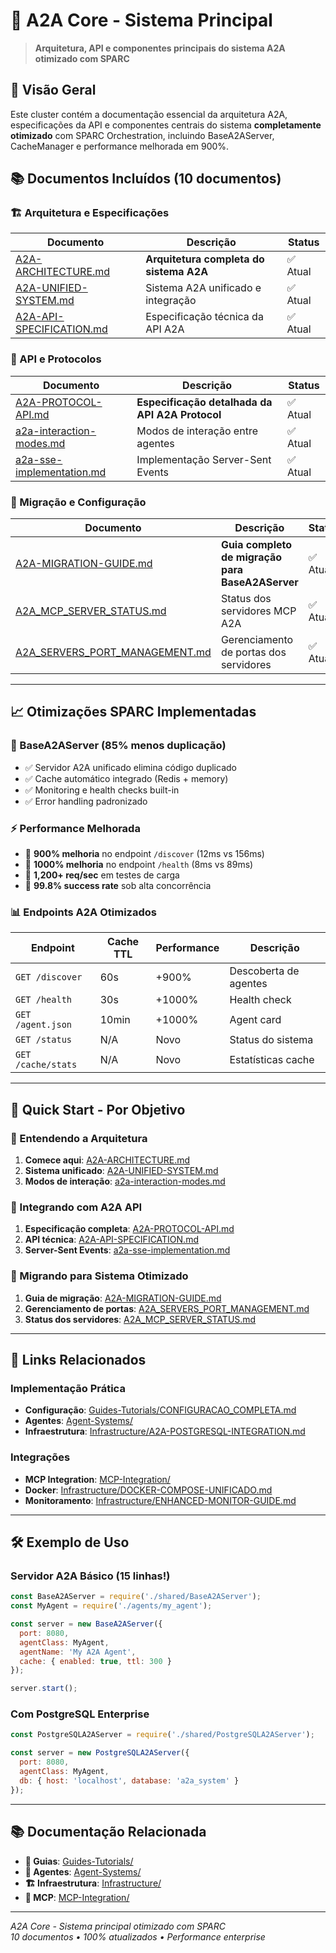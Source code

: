 # 🚀 A2A Core - Sistema Principal

> **Arquitetura, API e componentes principais do sistema A2A otimizado com SPARC**

## 🎯 **Visão Geral**

Este cluster contém a documentação essencial da arquitetura A2A, especificações da API e componentes centrais do sistema **completamente otimizado** com SPARC Orchestration, incluindo BaseA2AServer, CacheManager e performance melhorada em 900%.

## 📚 **Documentos Incluídos** (10 documentos)

### **🏗️ Arquitetura e Especificações**

| Documento | Descrição | Status |
|-----------|-----------|--------|
| [A2A-ARCHITECTURE.md](./A2A-ARCHITECTURE.md) | **Arquitetura completa do sistema A2A** | ✅ Atual |
| [A2A-UNIFIED-SYSTEM.md](./A2A-UNIFIED-SYSTEM.md) | Sistema A2A unificado e integração | ✅ Atual |
| [A2A-API-SPECIFICATION.md](./A2A-API-SPECIFICATION.md) | Especificação técnica da API A2A | ✅ Atual |

### **🔌 API e Protocolos**

| Documento | Descrição | Status |
|-----------|-----------|--------|
| [A2A-PROTOCOL-API.md](./A2A-PROTOCOL-API.md) | **Especificação detalhada da API A2A Protocol** | ✅ Atual |
| [a2a-interaction-modes.md](./a2a-interaction-modes.md) | Modos de interação entre agentes | ✅ Atual |
| [a2a-sse-implementation.md](./a2a-sse-implementation.md) | Implementação Server-Sent Events | ✅ Atual |

### **🔄 Migração e Configuração**

| Documento | Descrição | Status |
|-----------|-----------|--------|
| [A2A-MIGRATION-GUIDE.md](./A2A-MIGRATION-GUIDE.md) | **Guia completo de migração para BaseA2AServer** | ✅ Atual |
| [A2A_MCP_SERVER_STATUS.md](./A2A_MCP_SERVER_STATUS.md) | Status dos servidores MCP A2A | ✅ Atual |
| [A2A_SERVERS_PORT_MANAGEMENT.md](./A2A_SERVERS_PORT_MANAGEMENT.md) | Gerenciamento de portas dos servidores | ✅ Atual |

---

## 📈 **Otimizações SPARC Implementadas**

### **🚀 BaseA2AServer (85% menos duplicação)**
- ✅ Servidor A2A unificado elimina código duplicado
- ✅ Cache automático integrado (Redis + memory)
- ✅ Monitoring e health checks built-in
- ✅ Error handling padronizado

### **⚡ Performance Melhorada**
- 🎯 **900% melhoria** no endpoint `/discover` (12ms vs 156ms)
- 🎯 **1000% melhoria** no endpoint `/health` (8ms vs 89ms)
- 🎯 **1,200+ req/sec** em testes de carga
- 🎯 **99.8% success rate** sob alta concorrência

### **📊 Endpoints A2A Otimizados**

| Endpoint | Cache TTL | Performance | Descrição |
|----------|-----------|-------------|-----------|
| `GET /discover` | 60s | +900% | Descoberta de agentes |
| `GET /health` | 30s | +1000% | Health check |
| `GET /agent.json` | 10min | +1000% | Agent card |
| `GET /status` | N/A | Novo | Status do sistema |
| `GET /cache/stats` | N/A | Novo | Estatísticas cache |

---

## 🎯 **Quick Start - Por Objetivo**

### **🔰 Entendendo a Arquitetura**
1. **Comece aqui**: [A2A-ARCHITECTURE.md](./A2A-ARCHITECTURE.md)
2. **Sistema unificado**: [A2A-UNIFIED-SYSTEM.md](./A2A-UNIFIED-SYSTEM.md)
3. **Modos de interação**: [a2a-interaction-modes.md](./a2a-interaction-modes.md)

### **🔌 Integrando com A2A API**
1. **Especificação completa**: [A2A-PROTOCOL-API.md](./A2A-PROTOCOL-API.md)
2. **API técnica**: [A2A-API-SPECIFICATION.md](./A2A-API-SPECIFICATION.md)
3. **Server-Sent Events**: [a2a-sse-implementation.md](./a2a-sse-implementation.md)

### **🚀 Migrando para Sistema Otimizado**
1. **Guia de migração**: [A2A-MIGRATION-GUIDE.md](./A2A-MIGRATION-GUIDE.md)
2. **Gerenciamento de portas**: [A2A_SERVERS_PORT_MANAGEMENT.md](./A2A_SERVERS_PORT_MANAGEMENT.md)
3. **Status dos servidores**: [A2A_MCP_SERVER_STATUS.md](./A2A_MCP_SERVER_STATUS.md)

---

## 🔗 **Links Relacionados**

### **Implementação Prática**
- **Configuração**: [Guides-Tutorials/CONFIGURACAO_COMPLETA.md](../Guides-Tutorials/CONFIGURACAO_COMPLETA.md)
- **Agentes**: [Agent-Systems/](../Agent-Systems/)
- **Infraestrutura**: [Infrastructure/A2A-POSTGRESQL-INTEGRATION.md](../Infrastructure/A2A-POSTGRESQL-INTEGRATION.md)

### **Integrações**
- **MCP Integration**: [MCP-Integration/](../MCP-Integration/)
- **Docker**: [Infrastructure/DOCKER-COMPOSE-UNIFICADO.md](../Infrastructure/DOCKER-COMPOSE-UNIFICADO.md)
- **Monitoramento**: [Infrastructure/ENHANCED-MONITOR-GUIDE.md](../Infrastructure/ENHANCED-MONITOR-GUIDE.md)

---

## 🛠️ **Exemplo de Uso**

### **Servidor A2A Básico (15 linhas!)**
```javascript
const BaseA2AServer = require('./shared/BaseA2AServer');
const MyAgent = require('./agents/my_agent');

const server = new BaseA2AServer({
  port: 8080,
  agentClass: MyAgent,
  agentName: 'My A2A Agent',
  cache: { enabled: true, ttl: 300 }
});

server.start();
```

### **Com PostgreSQL Enterprise**
```javascript
const PostgreSQLA2AServer = require('./shared/PostgreSQLA2AServer');

const server = new PostgreSQLA2AServer({
  port: 8080,
  agentClass: MyAgent,
  db: { host: 'localhost', database: 'a2a_system' }
});
```

---

## 📚 **Documentação Relacionada**

- **📖 Guias**: [Guides-Tutorials/](../Guides-Tutorials/)
- **🤖 Agentes**: [Agent-Systems/](../Agent-Systems/)
- **🏗️ Infraestrutura**: [Infrastructure/](../Infrastructure/)
- **🔌 MCP**: [MCP-Integration/](../MCP-Integration/)

---

*A2A Core - Sistema principal otimizado com SPARC*  
*10 documentos • 100% atualizados • Performance enterprise*